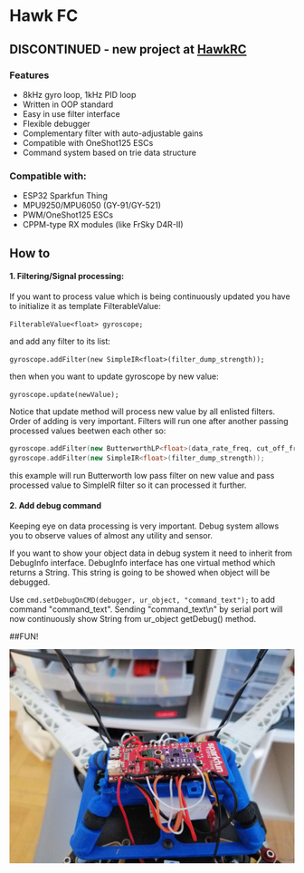 # Hawk FC
## DISCONTINUED - new project at [HawkRC](https://github.com/solisqq/HawkRC)
### Features
- 8kHz gyro loop, 1kHz PID loop
- Written in OOP standard
- Easy in use filter interface
- Flexible debugger
- Complementary filter with auto-adjustable gains
- Compatible with OneShot125 ESCs
- Command system based on trie data structure

### Compatible with:
- ESP32 Sparkfun Thing
- MPU9250/MPU6050 (GY-91/GY-521)
- PWM/OneShot125 ESCs
- CPPM-type RX modules (like FrSky D4R-II) 


## How to
#### 1. Filtering/Signal processing:
If you want to process value which is being continuously updated you have to initialize it as template FilterableValue:

`FilterableValue<float> gyroscope;`

and add any filter to its list:

`gyroscope.addFilter(new SimpleIR<float>(filter_dump_strength));`

then when you want to update gyroscope by new value:

`gyroscope.update(newValue);`

Notice that update method will process new value by all enlisted filters. Order of adding is very important. Filters will run one after another passing processed values beetwen each other so:
```cpp
gyroscope.addFilter(new ButterworthLP<float>(data_rate_freq, cut_off_freq));
gyroscope.addFilter(new SimpleIR<float>(filter_dump_strength));
```
this example will run Butterworth low pass filter on new value and pass processed value to SimpleIR filter so it can processed it further. 

#### 2. Add debug command
Keeping eye on data processing is very important. Debug system allows you to observe values of almost any utility and sensor. 

If you want to show your object data in debug system it need to inherit from DebugInfo interface.  DebugInfo interface has one virtual method which returns a String. This string is going to be showed when object will be debugged. 

Use `cmd.setDebugOnCMD(debugger, ur_object, "command_text");` to add command "command_text". Sending "command_text\n" by serial port will now continuously show String from ur_object getDebug() method. 


##FUN!

![](https://raw.githubusercontent.com/solisqq/FC_FIN/master/img/drone.jpg)
